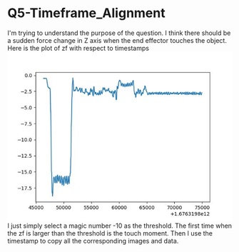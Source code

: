 # Q5-Timeframe_Alignment
I'm trying to understand the purpose of the question. I think there should be a sudden force change in Z axis when the end effector touches the object. Here is the plot of zf with respect to timestamps\
![plot](zf_time_plot.jpg)\
I just simply select a magic number -10 as the threshold. The first time when the zf is larger than the threshold is the touch moment. Then I use the timestamp to copy all the corresponding images and data.